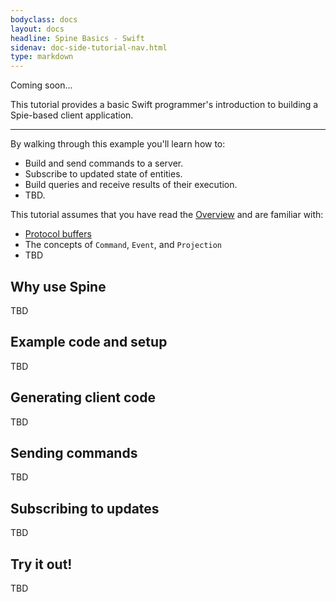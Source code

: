 ```yaml
---
bodyclass: docs
layout: docs
headline: Spine Basics - Swift
sidenav: doc-side-tutorial-nav.html
type: markdown
---
```

<p class="coming-soon">Coming soon...</p>

<p>This tutorial provides a basic Swift programmer's
introduction to building a Spie-based client application.</p>

<hr>

By walking through this example you'll learn how to:

- Build and send commands to a server.
- Subscribe to updated state of entities.
- Build queries and receive results of their execution.
- TBD.

This tutorial assumes that you have read the [Overview](/docs/index.html) and are
familiar with:

 - [Protocol buffers](https://developers.google.com/protocol-buffers/docs/overview)
 - The concepts of `Command`, `Event`, and `Projection`
 - TBD

## Why use Spine

TBD

## Example code and setup

TBD

## Generating client code

TBD

## Sending commands

TBD

## Subscribing to updates

TBD

## Try it out!

TBD


